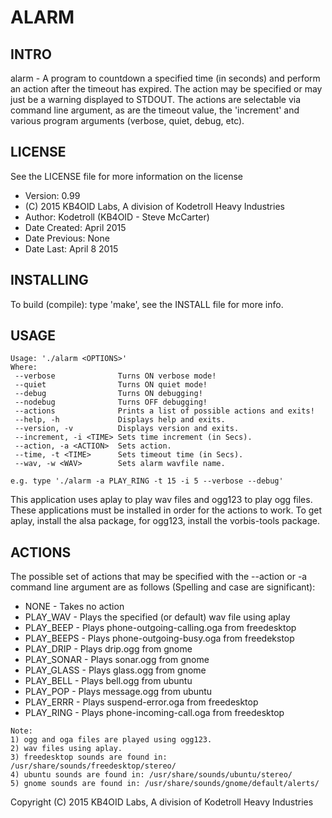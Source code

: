 ALARM
=====

INTRO
-----
alarm - A program to countdown a specified time (in seconds) and perform an 
action after the timeout has expired. The action may be specified or may just 
be a warning displayed to STDOUT. The actions are selectable via command line 
argument, as are the timeout value, the 'increment' and various program 
arguments (verbose, quiet, debug, etc).

LICENSE
-------
See the LICENSE file for more information on the license


* Version: 0.99
* (C) 2015 KB4OID Labs, A division of Kodetroll Heavy Industries
* Author: Kodetroll (KB4OID - Steve McCarter)
* Date Created: April 2015
* Date Previous: None
* Date Last: April 8 2015

INSTALLING
----------
To build (compile): type 'make', see the INSTALL file for more info.

USAGE
-----
```
Usage: './alarm <OPTIONS>'
Where:
 --verbose              Turns ON verbose mode!
 --quiet                Turns ON quiet mode!
 --debug                Turns ON debugging!
 --nodebug              Turns OFF debugging!
 --actions              Prints a list of possible actions and exits!
 --help, -h             Displays help and exits.
 --version, -v          Displays version and exits.
 --increment, -i <TIME> Sets time increment (in Secs).
 --action, -a <ACTION>  Sets action.
 --time, -t <TIME>      Sets timeout time (in Secs).
 --wav, -w <WAV>        Sets alarm wavfile name.

e.g. type './alarm -a PLAY_RING -t 15 -i 5 --verbose --debug'
```
This application uses aplay to play wav files and ogg123 to play ogg files.
These applications must be installed in order for the actions to work.
To get aplay, install the alsa package, for ogg123, install the vorbis-tools
package.

ACTIONS
-------
The possible set of actions that may be specified with the --action or -a
command line argument are as follows (Spelling and case are significant):
* NONE - Takes no action
* PLAY_WAV   - Plays the specified (or default) wav file using aplay
* PLAY_BEEP  - Plays phone-outgoing-calling.oga from freedesktop
* PLAY_BEEPS - Plays phone-outgoing-busy.oga from freedekstop
* PLAY_DRIP  - Plays drip.ogg from gnome
* PLAY_SONAR - Plays sonar.ogg from gnome
* PLAY_GLASS - Plays glass.ogg from gnome
* PLAY_BELL  - Plays bell.ogg from ubuntu
* PLAY_POP   - Plays message.ogg from ubuntu
* PLAY_ERRR  - Plays suspend-error.oga from freedesktop
* PLAY_RING  - Plays phone-incoming-call.oga from freedesktop

```
Note: 
1) ogg and oga files are played using ogg123.
2) wav files using aplay.
3) freedesktop sounds are found in: /usr/share/sounds/freedesktop/stereo/
4) ubuntu sounds are found in: /usr/share/sounds/ubuntu/stereo/
5) gnome sounds are found in: /usr/share/sounds/gnome/default/alerts/
```
  Copyright (C) 2015 KB4OID Labs, A division of Kodetroll Heavy Industries

